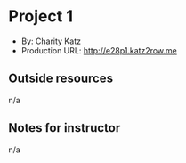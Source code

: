 # Project 1
+ By: Charity Katz
+ Production URL: <http://e28p1.katz2row.me>

## Outside resources
n/a

## Notes for instructor
n/a
